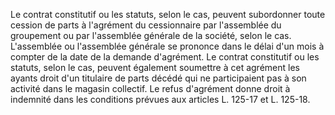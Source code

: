 Le contrat constitutif ou les statuts, selon le cas, peuvent subordonner toute cession de parts à l'agrément du cessionnaire par l'assemblée du groupement ou par l'assemblée générale de la société, selon le cas. L'assemblée ou l'assemblée générale se prononce dans le délai d'un mois à compter de la date de la demande d'agrément. Le contrat constitutif ou les statuts, selon le cas, peuvent également soumettre à cet agrément les ayants droit d'un titulaire de parts décédé qui ne participaient pas à son activité dans le magasin collectif. Le refus d'agrément donne droit à indemnité dans les conditions prévues aux articles L. 125-17 et L. 125-18.

